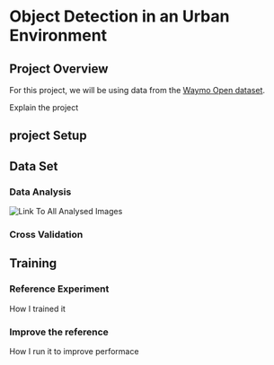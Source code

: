 # Object Detection in an Urban Environment

## Project Overview

For this project, we will be using data from the [Waymo Open dataset](https://waymo.com/open/).

Explain the project

## project Setup


## Data Set

### Data Analysis

![Link To All Analysed Images](https://github.com/hdelzein/ObjectDetection_Project/tree/master/DataImages/*.png "image Title")


### Cross Validation


## Training

### Reference Experiment

How I trained it

### Improve the reference

How I run it to improve performace
